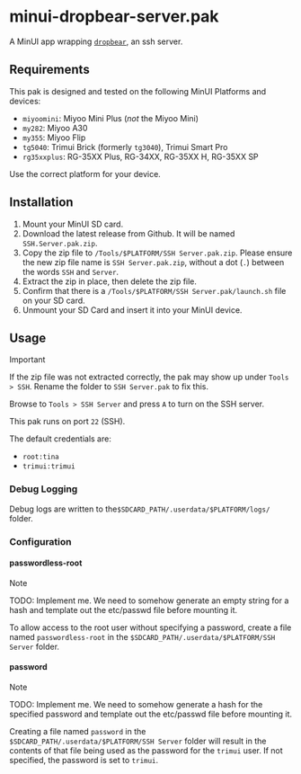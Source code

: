 # minui-dropbear-server.pak

A MinUI app wrapping [`dropbear`](https://matt.ucc.asn.au/dropbear/dropbear.html), an ssh server.

## Requirements

This pak is designed and tested on the following MinUI Platforms and devices:

- `miyoomini`: Miyoo Mini Plus (_not_ the Miyoo Mini)
- `my282`: Miyoo A30
- `my355`: Miyoo Flip
- `tg5040`: Trimui Brick (formerly `tg3040`), Trimui Smart Pro
- `rg35xxplus`: RG-35XX Plus, RG-34XX, RG-35XX H, RG-35XX SP

Use the correct platform for your device.

## Installation

1. Mount your MinUI SD card.
2. Download the latest release from Github. It will be named `SSH.Server.pak.zip`.
3. Copy the zip file to `/Tools/$PLATFORM/SSH Server.pak.zip`. Please ensure the new zip file name is `SSH Server.pak.zip`, without a dot (`.`) between the words `SSH` and `Server`.
4. Extract the zip in place, then delete the zip file.
5. Confirm that there is a `/Tools/$PLATFORM/SSH Server.pak/launch.sh` file on your SD card.
6. Unmount your SD Card and insert it into your MinUI device.

## Usage

> [!IMPORTANT]
> If the zip file was not extracted correctly, the pak may show up under `Tools > SSH`. Rename the folder to `SSH Server.pak` to fix this.

Browse to `Tools > SSH Server` and press `A` to turn on the SSH server.

This pak runs on port `22` (SSH).

The default credentials are:

- `root:tina`
- `trimui:trimui`

### Debug Logging

Debug logs are written to the`$SDCARD_PATH/.userdata/$PLATFORM/logs/` folder.

### Configuration

#### passwordless-root

> [!NOTE]
> TODO: Implement me. We need to somehow generate an empty string for a hash and template out the etc/passwd file before mounting it.

To allow access to the root user without specifying a password, create a file named `passwordless-root` in the `$SDCARD_PATH/.userdata/$PLATFORM/SSH Server` folder.

#### password

> [!NOTE]
> TODO: Implement me. We need to somehow generate a hash for the specified password and template out the etc/passwd file before mounting it.

Creating a file named `password` in the `$SDCARD_PATH/.userdata/$PLATFORM/SSH Server` folder will result in the contents of that file being used as the password for the `trimui` user. If not specified, the password is set to `trimui`.
